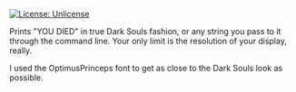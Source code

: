 [![License: Unlicense](https://img.shields.io/badge/license-Unlicense-blue.svg)](http://unlicense.org/)

 Prints "YOU DIED" in true Dark Souls fashion, or any string you pass to 
it through the command line. Your only limit is the resolution of your 
display, really.

I used the OptimusPrinceps font to get as close to the Dark Souls look 
as possible.
